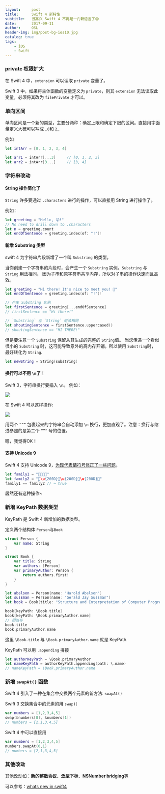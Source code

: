 ```yaml
---
layout:     post
title:      Swift 4 新特性
subtitle:   很高兴 Swift 4 不再是一门新语言了😅
date:       2017-09-11
author:     OSL
header-img: img/post-bg-ios10.jpg
catalog: true
tags:
    - iOS
    - Swift
---
```



### private 权限扩大

在 Swift 4 中，`extension` 可以读取 `private` 变量了。

Swift 3 中，如果将主体函数的变量定义为 `private`，则其 `extension` 无法读取此变量，必须将其改为 `filePrivate` 才可以。

### 单向区间

单向区间是一个新的类型，主要分两种：确定上限和确定下限的区间。直接用字面量定义大概可以写成 `…6`和 `2…`

例如

```swift
let intArr = [0, 1, 2, 3, 4]

let arr1 = intArr[...3] 	// [0, 1, 2, 3]
let arr2 = intArr[3...] 	// [3, 4]
```

### 字符串改动


#### String 操作简化了

`String` 许多要通过 `.characters` 进行的操作，可以直接用 String 进行操作了。

例如：

```swift
let greeting = "Hello, 😜!"
// No need to drill down to .characters
let n = greeting.count
let endOfSentence = greeting.index(of: "!")!

```

#### 新增 Substring 类型


swift 4 为字符串片段新增了一个叫 `Substring` 的类型。

当你创建一个字符串的片段时，会产生一个 `Substring` 实例。`Substring` 与 `String` 用法相同， 因为子串和原字符串共享内存，所以对子串的操作快速而且高效。

```swift
let greeting = "Hi there! It's nice to meet you! 👋"
let endOfSentence = greeting.index(of: "!")! 

// 产生 Substring 实例
let firstSentence = greeting[...endOfSentence]
// firstSentence == "Hi there!"

// `Substring` 与 `String` 用法相同
let shoutingSentence = firstSentence.uppercased()
// shoutingSentence == "HI THERE!" 
```

但是要注意一个 `Substring` 保留从其生成的完整的 `String`值。 当您传递一个看似很小的 `Substring` 时，这可能导致意外的高内存开销。所以使用 `Substring`时，最好转化为 `String`.

```swift
let newString = String(substring)
```


#### 换行可以不用 `\n`了！

Swift 3，字符串换行要插入 `\n`。
例如：

![](https://ws4.sinaimg.cn/large/006tNc79gy1fjdam0wvhhj305d0283yf.jpg)

在 Swift 4 可以这样操作:

![](https://ws2.sinaimg.cn/large/006tNc79gy1fjdas2yri4j303q0260sm.jpg)

用两个 `“”“` 包裹起来的字符串会自动添加 `\n` 换行，更加直观了。注意：换行与缩进参照的是第二个 `“”“` 号的位置。

嗯，我觉得OK！

#### 支持 Unicode 9

Swift 4 支持 Unicode 9，[为现代表情符号修正了一些问题](https://oleb.net/blog/2016/12/emoji-4-0/)。


```swift
let family1 = "👨‍👩‍👧‍👦"
let family2 = "👨\u{200D}👩\u{200D}👧\u{200D}👦"
family1 == family2 // → true
```

居然还有这种操作~

### 新增 KeyPath 数据类型

KeyPath 是 Swift 4 新增加的数据类型。

定义两个结构体 `Person`与`Book` 

```swift
struct Person {
    var name: String
}

struct Book {
    var title: String
    var authors: [Person]
    var primaryAuthor: Person {
        return authors.first!
    }
}

let abelson = Person(name: "Harold Abelson")
let sussman = Person(name: "Gerald Jay Sussman")
let book = Book(title: "Structure and Interpretation of Computer Programs", authors: [abelson, sussman])
```
```swift
book[keyPath: \Book.title]
book[keyPath: \Book.primaryAuthor.name]
// 相当与
book.title
book.primaryAuthor.name
```

这里 `\Book.title` 与 `\Book.primaryAuthor.name` 就是 KeyPath.

KeyPath 可以用 `.appending` 拼接

```swift
let authorKeyPath = \Book.primaryAuthor
let nameKeyPath = authorKeyPath.appending(path: \.name)
// nameKeyPath = \Book.primaryAuthor.name
```

### 新增  `swapAt()` 函数
Swift 4 引入了一种在集合中交换两个元素的新方法: `swapAt()`

Swift 3 交换集合中的元素的用 `swap()`

```swift
var numbers = [1,2,3,4,5]
swap(&numbers[0], &numbers[1])
// numbers = [2,1,3,4,5]
```

Swift 4 中可以直接用 

```swift
var numbers = [1,2,3,4,5]
numbers.swapAt(0,1)
// numbers = [2,1,3,4,5]
```



### 其他改动

其他改动如：**新的整数协议**、**泛型下标**、**NSNumber bridging**等

可以参考：[whats new in swift4](https://github.com/ole/whats-new-in-swift-4)
